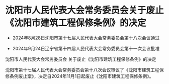 # 沈阳市人民代表大会常务委员会关于废止《沈阳市建筑工程保修条例》的决定

- 2024年8月28日沈阳市第十七届人民代表大会常务委员会第十八次会议通过

- 2024年9月24日辽宁省第十四届人民代表大会常务委员会第十一次会议批准

<!-- INFO END -->

沈阳市人民代表大会常务委员会 关于废止《沈阳市建筑工程保修条例》的决定

沈阳市第十七届人民代表大会常务委员会第十八次会议审议了《沈阳市建筑工程保修条例废止案》，决定自2024年11月1日起废止《沈阳市建筑工程保修条例》。
